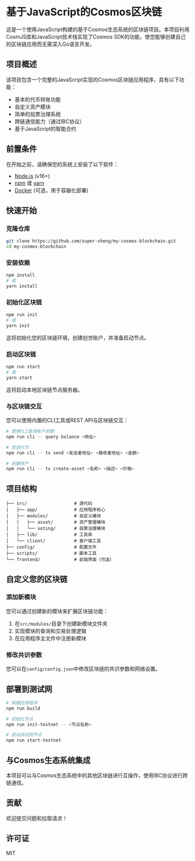 # 基于JavaScript的Cosmos区块链

这是一个使用JavaScript构建的基于Cosmos生态系统的区块链项目。本项目利用CosmJS库和JavaScript技术栈实现了Cosmos SDK的功能，使您能够创建自己的区块链应用而无需深入Go语言开发。

## 项目概述

该项目包含一个完整的JavaScript实现的Cosmos区块链应用程序，具有以下功能：

- 基本的代币转账功能
- 自定义资产模块
- 简单的投票治理系统
- 跨链通信能力（通过IBC协议）
- 基于JavaScript的智能合约

## 前置条件

在开始之前，请确保您的系统上安装了以下软件：

- [Node.js](https://nodejs.org/) (v16+)
- [npm](https://www.npmjs.com/) 或 [yarn](https://yarnpkg.com/)
- [Docker](https://docs.docker.com/get-docker/) (可选，用于容器化部署)

## 快速开始

### 克隆仓库

```bash
git clone https://github.com/super-sheng/my-cosmos-blockchain.git
cd my-cosmos-blockchain
```

### 安装依赖

```bash
npm install
# 或
yarn install
```

### 初始化区块链

```bash
npm run init
# 或
yarn init
```

这将初始化您的区块链环境，创建创世账户，并准备启动节点。

### 启动区块链

```bash
npm run start
# 或
yarn start
```

这将启动本地区块链节点服务器。

### 与区块链交互

您可以使用内置的CLI工具或REST API与区块链交互：

```bash
# 使用CLI查询账户余额
npm run cli -- query balance <地址>

# 发送代币
npm run cli -- tx send <发送者地址> <接收者地址> <金额>

# 创建资产
npm run cli -- tx create-asset <名称> <描述> <价格>
```

## 项目结构

```
├── src/                  # 源代码
│   ├── app/              # 应用程序核心
│   ├── modules/          # 自定义模块
│   │   ├── asset/        # 资产管理模块
│   │   └── voting/       # 投票治理模块
│   ├── lib/              # 工具库
│   └── client/           # 客户端工具
├── config/               # 配置文件
├── scripts/              # 脚本工具
└── frontend/             # 前端界面（可选）
```

## 自定义您的区块链

### 添加新模块

您可以通过创建新的模块来扩展区块链功能：

1. 在`src/modules/`目录下创建新模块文件夹
2. 实现模块的查询和交易处理逻辑
3. 在应用程序主文件中注册新模块

### 修改共识参数

您可以在`config/config.json`中修改区块链的共识参数和网络设置。

## 部署到测试网

```bash
# 构建应用程序
npm run build

# 初始化节点
npm run init-testnet -- <节点名称>

# 启动测试网节点
npm run start-testnet
```

## 与Cosmos生态系统集成

本项目可以与Cosmos生态系统中的其他区块链进行互操作，使用IBC协议进行跨链通信。

## 贡献

欢迎提交问题和拉取请求！

## 许可证

MIT
